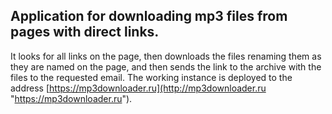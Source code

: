 ## Application for downloading mp3 files from pages with direct links.
It looks for all links on the page, then downloads the files renaming them as they are named on the page, and then sends the 
link to the archive with the files to the requested email.
The working instance is deployed to the address [https://mp3downloader.ru](http://mp3downloader.ru "https://mp3downloader.ru").
